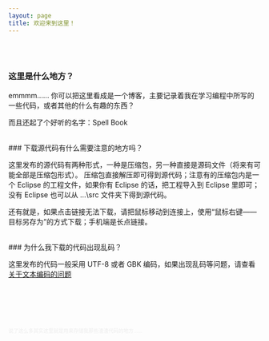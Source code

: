 ```yaml
---
layout: page
title: 欢迎来到这里！
---
```


<br><br>

### 这里是什么地方？

emmmm...... 你可以把这里看成是一个博客，主要记录着我在学习编程中所写的一些代码，或者其他的什么有趣的东西？

而且还起了个好听的名字：Spell Book

<br>
### 下载源代码有什么需要注意的地方吗？

这里发布的源代码有两种形式，一种是压缩包，另一种直接是源码文件（将来有可能全部是压缩包形式）。
压缩包直接解压即可得到源代码；注意有的压缩包内是一个 Eclipse 的工程文件，如果你有 Eclipse 的话，把工程导入到 Eclipse 里即可；
没有 Eclipse 也可以从 ...\src 文件夹下得到源代码。

还有就是，如果点击链接无法下载，请把鼠标移动到连接上，使用“鼠标右键——目标另存为”的方式下载；手机端是长点链接。

<br>
### 为什么我下载的代码出现乱码？

这里发布的代码一般采用 UTF-8 或者 GBK 编码，如果出现乱码等问题，请查看<line>
<a href="{{ site.github.url }}/help/AboutCoding.html">关于文本编码的问题</a></line>
 
<br><br><br><br>
  
<font size="1" color="ececec">说了这么多其实这里就是用来存储我那些渣渣代码的地方……</font>

<br>